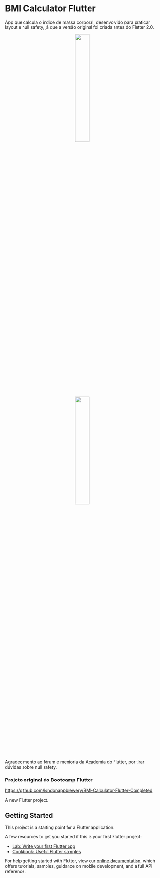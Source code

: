 # BMI Calculator Flutter

App que calcula o índice de massa corporal, desenvolvido para praticar layout e null safety, já que a versão original foi criada antes do Flutter 2.0.

<div align="center"><img src="https://github.com/gisesma/bmicalculatorflutter/blob/main/Simulator_Screen%20Shot_Phone_13_tela1.png" width="30%" height="30%"/>

<img src="https://github.com/gisesma/bmicalculatorflutter/blob/main/Simulator_Screen%20Shot_Phone_13_tela2.png" width="30%" height="30%"/></div>

Agradecimento ao fórum e mentoria da Academia do Flutter, por tirar dúvidas sobre null safety.

### Projeto original do Bootcamp Flutter
https://github.com/londonappbrewery/BMI-Calculator-Flutter-Completed

A new Flutter project.

## Getting Started

This project is a starting point for a Flutter application.

A few resources to get you started if this is your first Flutter project:

- [Lab: Write your first Flutter app](https://flutter.dev/docs/get-started/codelab)
- [Cookbook: Useful Flutter samples](https://flutter.dev/docs/cookbook)

For help getting started with Flutter, view our
[online documentation](https://flutter.dev/docs), which offers tutorials,
samples, guidance on mobile development, and a full API reference.
